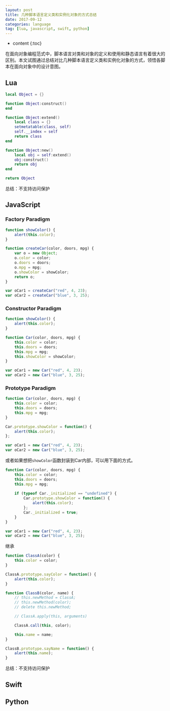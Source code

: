 ```yaml
---
layout: post
title: 几种脚本语言定义类和实例化对象的方式总结
date: 2017-09-12
categories: language
tag: [lua, javascript, swift, python]
---
```

* content
{:toc}

在面向对象编程范式中，脚本语言对类和对象的定义和使用和静态语言有着很大的区别。本文试图通过总结对比几种脚本语言定义类和实例化对象的方式，领悟各脚本在面向对象中的设计意图。



## Lua


```lua
local Object = {}

function Object:construct()
end

function Object:extend()
    local class = {}
    setmetatable(class, self)
    self.__index = self
    return class
end

function Object:new()
    local obj = self:extend()
    obj:construct()
    return obj
end

return Object
```

总结：不支持访问保护

## JavaScript

### Factory Paradigm

```javascript
function showColor() {
    alert(this.color);
}

function createCar(color, doors, mpg) {
    var o = new Object;
    o.color = color;
    o.doors = doors;
    o.mpg = mpg;
    o.showColor = showColor;
    return o;
}

var oCar1 = createCar("red", 4, 23);
var oCar2 = createCar("blue", 3, 25);
```

### Constructor Paradigm

```javascript
function showColor() {
    alert(this.color);
}

function Car(color, doors, mpg) {
    this.color = color;
    this.doors = doors;
    this.mpg = mpg;
    this.showColor = showColor;
}

var oCar1 = new Car("red", 4, 23);
var oCar2 = new Car("blue", 3, 25);
```

### Prototype Paradigm

```javascript
function Car(color, doors, mpg) {
    this.color = color;
    this.doors = doors;
    this.mpg = mpg;
}

Car.prototype.showColor = function() {
    alert(this.color);
};

var oCar1 = new Car("red", 4, 23);
var oCar2 = new Car("blue", 3, 25);
```

或者如果想把```showColor```函数封装到Car内部，可以用下面的方式。
```javascript
function Car(color, doors, mpg) {
    this.color = color;
    this.doors = doors;
    this.mpg = mpg;
	
    if (typeof Car._initialized == "undefined") {
        Car.prototype.showColor = function() {
            alert(this.color);
        };
        Car._initialized = true;
    }
}

var oCar1 = new Car("red", 4, 23);
var oCar2 = new Car("blue", 3, 25);
```

继承

```javascript
function ClassA(color) {
    this.color = color;
}

ClassA.prototype.sayColor = function() {
    alert(this.color);
}

function ClassB(color, name) {
    // this.newMethod = ClassA;
    // this.newMethod(color);
    // delete this.newMethod;

    // ClassA.apply(this, arguments)

    ClassA.call(this, color);

    this.name = name;
}

ClassB.prototype.sayName = function() {
    alert(this.name);
}
```

总结：不支持访问保护

## Swift

## Python


